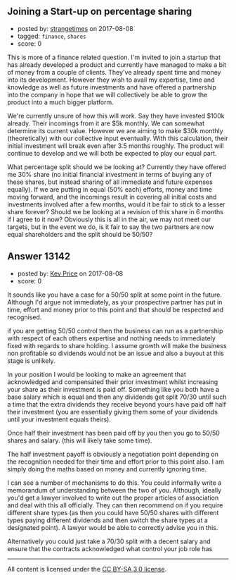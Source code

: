 ## Joining a Start-up on percentage sharing

- posted by: [strangetimes](https://stackexchange.com/users/4832429/strangetimes) on 2017-08-08
- tagged: `finance`, `shares`
- score: 0

This is more of a finance related question. I'm invited to join a startup that has already developed a product and currently have managed to make a bit of money from a couple of clients. They've already spent time and money into its development. However they wish to avail my expertise, time and knowledge as well as future investments and have offered a partnership into the company in hope that we will collectively be able to grow the product into a much bigger platform. 

We're currently unsure of how this will work. Say they have invested $100k already. Their incomings from it are $5k monthly. We can somewhat determine its current value. However we are aiming to make $30k monthly (theoretically) with our collective input eventually. With this calculation, their initial investment will break even after 3.5 months roughly. The product will continue to develop and we will both be expected to play our equal part. 

What percentage split should we be looking at? Currently they have offered me 30% share (no initial financial investment in terms of buying any of these shares, but instead sharing of all immediate and future expenses equally). If we are putting in equal (50% each) efforts, money and time moving forward, and the incomings result in covering all initial costs and investments involved after a few months, would it be fair to stick to a lesser share forever? Should we be looking at a revision of this share in 6 months if I agree to it now? Obviously this is all in the air, we may not meet our targets, but in the event we do, is it fair to say the two partners are now equal shareholders and the split should be 50/50?


## Answer 13142

- posted by: [Kev Price](https://stackexchange.com/users/1109274/kev-price) on 2017-08-08
- score: 0

It sounds like you have a case for a 50/50 split at some point in the future. Although I'd argue not immediately, as your prospective partner has put in time, effort and money prior to this point and that should be respected and recognised.

if you are getting 50/50 control then the business can run as a partnership with respect of each others expertise and nothing needs to immediately fixed with regards to share holding. I assume growth will make the business non profitable so dividends would not be an issue and also a buyout at this stage is unlikely.

In your position I would be looking to make an agreement that acknowledged and compensated their prior investment whilst increasing your share as their investment is paid off. Something like you both have a base salary which is equal and then any dividends get split 70/30 until such a time that the extra dividends they receive beyond yours have paid off half their investment (you are essentially giving them some of your dividends until your investment equals theirs). 

Once half their investment has been paid off by you then you go to 50/50 shares and salary. (this will likely take some time).

The half investment payoff is obviously a negotiation point depending on the recognition needed for their time and effort prior to this point also. I am simply doing the maths based on money and currently ignoring time.

I can see a number of mechanisms to do this. You could informally write a memorandum of understanding between the two of you. Although,  ideally you'd get a lawyer involved to write out the proper articles of association and deal with this all officially. They can then recommend on if you require different share types (as then you could have 50/50 shares with different types paying different dividends and then switch the share types at a designated point). A lawyer would be able to correctly advise you in this.

Alternatively you could just take a 70/30 split with a decent salary and ensure that the contracts acknowledged what control your job role has



---

All content is licensed under the [CC BY-SA 3.0 license](https://creativecommons.org/licenses/by-sa/3.0/).
